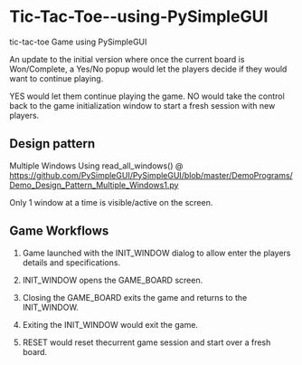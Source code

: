 # Tic-Tac-Toe--using-PySimpleGUI

tic-tac-toe Game using PySimpleGUI

An update to the initial version where once the current board is
Won/Complete, a Yes/No popup would let the players decide
if they would want to continue playing.

YES would let them continue playing the game.
NO would take the control back to the game
initialization window to start a fresh session with
new players.

## Design pattern 

Multiple Windows Using read_all_windows() @
https://github.com/PySimpleGUI/PySimpleGUI/blob/master/DemoPrograms/Demo_Design_Pattern_Multiple_Windows1.py

Only 1 window at a time is visible/active on the screen.

## Game Workflows

1. Game launched with the INIT_WINDOW dialog to allow enter the players details and specifications.

2. INIT_WINDOW opens the GAME_BOARD screen.

2. Closing the GAME_BOARD exits the game and returns to the INIT_WINDOW.

3. Exiting the INIT_WINDOW would exit the game.

4. RESET would reset thecurrent game session and
start over a fresh board.
